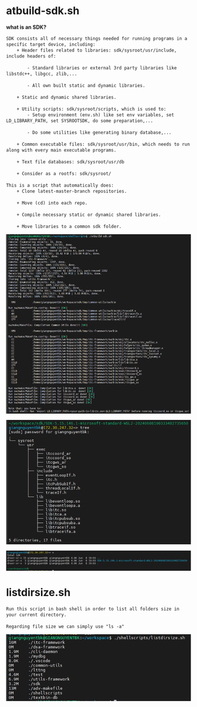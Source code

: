 

# atbuild-sdk.sh
**what is an SDK?**
```
SDK consists all of necessary things needed for running programs in a specific target device, including:
	+ Header files related to libraries: sdk/sysroot/usr/include, include headers of:

		- Standard libraries or external 3rd party libraries like libstdc++, libgcc, zlib,...

		- All own built static and dynamic libraries.

	+ Static and dynamic shared libraries.

	+ Utility scripts: sdk/sysroot/scripts, which is used to:
		- Setup environment (env.sh) like set env variables, set LD_LIBRARY_PATH, set SYSROOTSDK, do some preparation,...

		- Do some utilities like generating binary database,...

	+ Common executable files: sdk/sysroot/usr/bin, which needs to run along with every main executable programs.

	+ Text file databases: sdk/sysroot/usr/db

	+ Consider as a rootfs: sdk/sysroot/

This is a script that automatically does:
 	+ Clone latest-master-branch repositories.

	+ Move (cd) into each repo.

	+ Compile necessary static or dynamic shared libraries.

	+ Move libraries to a common sdk folder.
```

![](./assets/atbuild-sdk.png?raw=true)

![](./assets/atbuild-sdk-tree.png?raw=true)

![](./assets/atbuild-sdk-folder.png?raw=true)

# listdirsize.sh
```
Run this script in bash shell in order to list all folders size in your current directory.

Regarding file size we can simply use "ls -a"
```

![](./assets/listdirsize.png?raw=true)